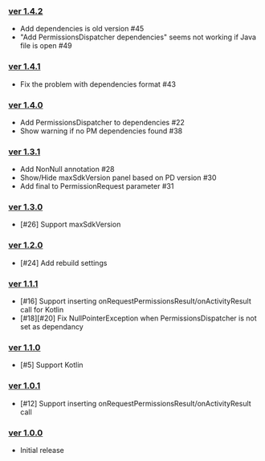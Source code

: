 ### [ver 1.4.2](https://github.com/shiraji/permissions-dispatcher-plugin/releases/tag/1.4.2)

* Add dependencies is old version #45
* "Add PermissionsDispatcher dependencies" seems not working if Java file is open #49

### [ver 1.4.1](https://github.com/shiraji/permissions-dispatcher-plugin/releases/tag/1.4.1)

* Fix the problem with dependencies format #43

### [ver 1.4.0](https://github.com/shiraji/permissions-dispatcher-plugin/releases/tag/1.4.0)

* Add PermissionsDispatcher to dependencies #22
* Show warning if no PM dependencies found #38

### [ver 1.3.1](https://github.com/shiraji/permissions-dispatcher-plugin/releases/tag/1.3.1)

* Add NonNull annotation #28
* Show/Hide maxSdkVersion panel based on PD version #30
* Add final to PermissionRequest parameter #31

### [ver 1.3.0](https://github.com/shiraji/permissions-dispatcher-plugin/releases/tag/1.3.0)

* [#26] Support maxSdkVersion

### [ver 1.2.0](https://github.com/shiraji/permissions-dispatcher-plugin/releases/tag/v1.2.0)

* [#24] Add rebuild settings

### [ver 1.1.1](https://github.com/shiraji/permissions-dispatcher-plugin/releases/tag/v1.1.1)

* [#16] Support inserting onRequestPermissionsResult/onActivityResult call for Kotlin
* [#18][#20] Fix NullPointerException when PermissionsDispatcher is not set as dependancy

### [ver 1.1.0](https://github.com/shiraji/permissions-dispatcher-plugin/releases/tag/v1.1.0)

* [#5] Support Kotlin

### [ver 1.0.1](https://github.com/shiraji/permissions-dispatcher-plugin/releases/tag/v1.0.1)

* [#12] Support inserting onRequestPermissionsResult/onActivityResult call

### [ver 1.0.0](https://github.com/shiraji/permissions-dispatcher-plugin/releases/tag/v1.0.0)

* Initial release
